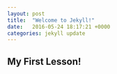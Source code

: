 ```yaml
---
layout: post
title:  "Welcome to Jekyll!"
date:   2016-05-24 18:17:21 +0000
categories: jekyll update
---
```


## My First Lesson!
